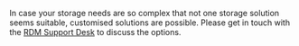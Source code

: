 In case your storage needs are so complex that not one storage solution seems suitable, customised solutions are possible. Please get in touch with the [RDM Support Desk](mailto:rdm@vu.nl) to discuss the options.
